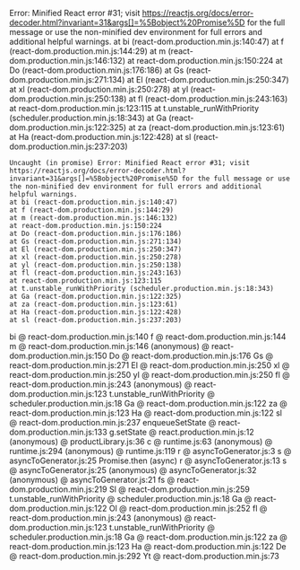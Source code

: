Error: Minified React error #31; visit https://reactjs.org/docs/error-decoder.html?invariant=31&args[]=%5Bobject%20Promise%5D for the full message or use the non-minified dev environment for full errors and additional helpful warnings.
    at bi (react-dom.production.min.js:140:47)
    at f (react-dom.production.min.js:144:29)
    at m (react-dom.production.min.js:146:132)
    at react-dom.production.min.js:150:224
    at Do (react-dom.production.min.js:176:186)
    at Gs (react-dom.production.min.js:271:134)
    at El (react-dom.production.min.js:250:347)
    at xl (react-dom.production.min.js:250:278)
    at yl (react-dom.production.min.js:250:138)
    at fl (react-dom.production.min.js:243:163)
    at react-dom.production.min.js:123:115
    at t.unstable_runWithPriority (scheduler.production.min.js:18:343)
    at Ga (react-dom.production.min.js:122:325)
    at za (react-dom.production.min.js:123:61)
    at Ha (react-dom.production.min.js:122:428)
    at sl (react-dom.production.min.js:237:203)
    
    
    
    Uncaught (in promise) Error: Minified React error #31; visit https://reactjs.org/docs/error-decoder.html?invariant=31&args[]=%5Bobject%20Promise%5D for the full message or use the non-minified dev environment for full errors and additional helpful warnings.
    at bi (react-dom.production.min.js:140:47)
    at f (react-dom.production.min.js:144:29)
    at m (react-dom.production.min.js:146:132)
    at react-dom.production.min.js:150:224
    at Do (react-dom.production.min.js:176:186)
    at Gs (react-dom.production.min.js:271:134)
    at El (react-dom.production.min.js:250:347)
    at xl (react-dom.production.min.js:250:278)
    at yl (react-dom.production.min.js:250:138)
    at fl (react-dom.production.min.js:243:163)
    at react-dom.production.min.js:123:115
    at t.unstable_runWithPriority (scheduler.production.min.js:18:343)
    at Ga (react-dom.production.min.js:122:325)
    at za (react-dom.production.min.js:123:61)
    at Ha (react-dom.production.min.js:122:428)
    at sl (react-dom.production.min.js:237:203)
bi @ react-dom.production.min.js:140
f @ react-dom.production.min.js:144
m @ react-dom.production.min.js:146
(anonymous) @ react-dom.production.min.js:150
Do @ react-dom.production.min.js:176
Gs @ react-dom.production.min.js:271
El @ react-dom.production.min.js:250
xl @ react-dom.production.min.js:250
yl @ react-dom.production.min.js:250
fl @ react-dom.production.min.js:243
(anonymous) @ react-dom.production.min.js:123
t.unstable_runWithPriority @ scheduler.production.min.js:18
Ga @ react-dom.production.min.js:122
za @ react-dom.production.min.js:123
Ha @ react-dom.production.min.js:122
sl @ react-dom.production.min.js:237
enqueueSetState @ react-dom.production.min.js:133
g.setState @ react.production.min.js:12
(anonymous) @ productLibrary.js:36
c @ runtime.js:63
(anonymous) @ runtime.js:294
(anonymous) @ runtime.js:119
r @ asyncToGenerator.js:3
s @ asyncToGenerator.js:25
Promise.then (async)
r @ asyncToGenerator.js:13
s @ asyncToGenerator.js:25
(anonymous) @ asyncToGenerator.js:32
(anonymous) @ asyncToGenerator.js:21
fs @ react-dom.production.min.js:219
Sl @ react-dom.production.min.js:259
t.unstable_runWithPriority @ scheduler.production.min.js:18
Ga @ react-dom.production.min.js:122
Ol @ react-dom.production.min.js:252
fl @ react-dom.production.min.js:243
(anonymous) @ react-dom.production.min.js:123
t.unstable_runWithPriority @ scheduler.production.min.js:18
Ga @ react-dom.production.min.js:122
za @ react-dom.production.min.js:123
Ha @ react-dom.production.min.js:122
De @ react-dom.production.min.js:292
Yt @ react-dom.production.min.js:73
